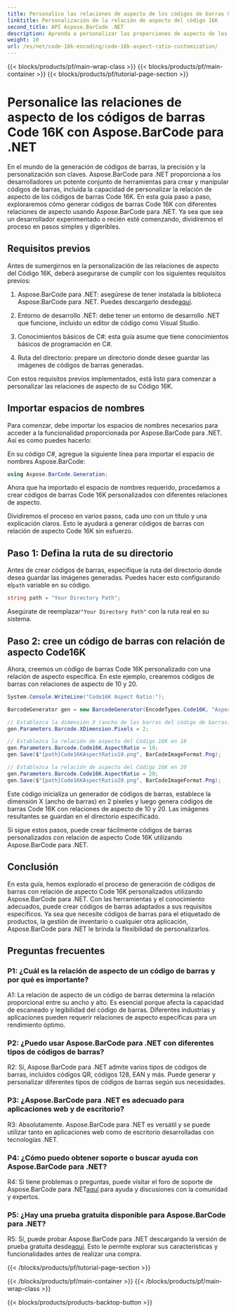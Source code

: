 ```yaml
---
title: Personalice las relaciones de aspecto de los códigos de barras Code 16K con Aspose.BarCode para .NET
linktitle: Personalización de la relación de aspecto del código 16K
second_title: API Aspose.BarCode .NET
description: Aprenda a personalizar las proporciones de aspecto de los códigos de barras Code 16K utilizando Aspose.BarCode para .NET. Cree códigos de barras precisos para sus aplicaciones.
weight: 10
url: /es/net/code-16k-encoding/code-16k-aspect-ratio-customization/
---
```


{{< blocks/products/pf/main-wrap-class >}}
{{< blocks/products/pf/main-container >}}
{{< blocks/products/pf/tutorial-page-section >}}

# Personalice las relaciones de aspecto de los códigos de barras Code 16K con Aspose.BarCode para .NET

En el mundo de la generación de códigos de barras, la precisión y la personalización son claves. Aspose.BarCode para .NET proporciona a los desarrolladores un potente conjunto de herramientas para crear y manipular códigos de barras, incluida la capacidad de personalizar la relación de aspecto de los códigos de barras Code 16K. En esta guía paso a paso, exploraremos cómo generar códigos de barras Code 16K con diferentes relaciones de aspecto usando Aspose.BarCode para .NET. Ya sea que sea un desarrollador experimentado o recién esté comenzando, dividiremos el proceso en pasos simples y digeribles.

## Requisitos previos

Antes de sumergirnos en la personalización de las relaciones de aspecto del Código 16K, deberá asegurarse de cumplir con los siguientes requisitos previos:

1.  Aspose.BarCode para .NET: asegúrese de tener instalada la biblioteca Aspose.BarCode para .NET. Puedes descargarlo desde[aquí](https://releases.aspose.com/barcode/net/).

2. Entorno de desarrollo .NET: debe tener un entorno de desarrollo .NET que funcione, incluido un editor de código como Visual Studio.

3. Conocimientos básicos de C#: esta guía asume que tiene conocimientos básicos de programación en C#.

4. Ruta del directorio: prepare un directorio donde desee guardar las imágenes de códigos de barras generadas.

Con estos requisitos previos implementados, está listo para comenzar a personalizar las relaciones de aspecto de su Código 16K.

## Importar espacios de nombres

Para comenzar, debe importar los espacios de nombres necesarios para acceder a la funcionalidad proporcionada por Aspose.BarCode para .NET. Así es como puedes hacerlo:

En su código C#, agregue la siguiente línea para importar el espacio de nombres Aspose.BarCode:

```csharp
using Aspose.BarCode.Generation;
```

Ahora que ha importado el espacio de nombres requerido, procedamos a crear códigos de barras Code 16K personalizados con diferentes relaciones de aspecto.

Dividiremos el proceso en varios pasos, cada uno con un título y una explicación claros. Esto le ayudará a generar códigos de barras con relación de aspecto Code 16K sin esfuerzo.

## Paso 1: Defina la ruta de su directorio

 Antes de crear códigos de barras, especifique la ruta del directorio donde desea guardar las imágenes generadas. Puedes hacer esto configurando el`path` variable en su código.

```csharp
string path = "Your Directory Path";
```

 Asegúrate de reemplazar`"Your Directory Path"` con la ruta real en su sistema.

## Paso 2: cree un código de barras con relación de aspecto Code16K

Ahora, creemos un código de barras Code 16K personalizado con una relación de aspecto específica. En este ejemplo, crearemos códigos de barras con relaciones de aspecto de 10 y 20.

```csharp
System.Console.WriteLine("Code16K Aspect Ratio:");

BarcodeGenerator gen = new BarcodeGenerator(EncodeTypes.Code16K, "Aspose.BarCode");

// Establezca la dimensión X (ancho de las barras del código de barras) en píxeles
gen.Parameters.Barcode.XDimension.Pixels = 2;

// Establezca la relación de aspecto del Código 16K en 10
gen.Parameters.Barcode.Code16K.AspectRatio = 10;
gen.Save($"{path}Code16KAspectRatio10.png", BarCodeImageFormat.Png);

// Establezca la relación de aspecto del Código 16K en 20
gen.Parameters.Barcode.Code16K.AspectRatio = 20;
gen.Save($"{path}Code16KAspectRatio20.png", BarCodeImageFormat.Png);
```

Este código inicializa un generador de códigos de barras, establece la dimensión X (ancho de barras) en 2 píxeles y luego genera códigos de barras Code 16K con relaciones de aspecto de 10 y 20. Las imágenes resultantes se guardan en el directorio especificado.

Si sigue estos pasos, puede crear fácilmente códigos de barras personalizados con relación de aspecto Code 16K utilizando Aspose.BarCode para .NET.

## Conclusión

En esta guía, hemos explorado el proceso de generación de códigos de barras con relación de aspecto Code 16K personalizados utilizando Aspose.BarCode para .NET. Con las herramientas y el conocimiento adecuados, puede crear códigos de barras adaptados a sus requisitos específicos. Ya sea que necesite códigos de barras para el etiquetado de productos, la gestión de inventario o cualquier otra aplicación, Aspose.BarCode para .NET le brinda la flexibilidad de personalizarlos.

## Preguntas frecuentes

### P1: ¿Cuál es la relación de aspecto de un código de barras y por qué es importante?

A1: La relación de aspecto de un código de barras determina la relación proporcional entre su ancho y alto. Es esencial porque afecta la capacidad de escaneado y legibilidad del código de barras. Diferentes industrias y aplicaciones pueden requerir relaciones de aspecto específicas para un rendimiento óptimo.

### P2: ¿Puedo usar Aspose.BarCode para .NET con diferentes tipos de códigos de barras?

R2: Sí, Aspose.BarCode para .NET admite varios tipos de códigos de barras, incluidos códigos QR, códigos 128, EAN y más. Puede generar y personalizar diferentes tipos de códigos de barras según sus necesidades.

### P3: ¿Aspose.BarCode para .NET es adecuado para aplicaciones web y de escritorio?

R3: Absolutamente. Aspose.BarCode para .NET es versátil y se puede utilizar tanto en aplicaciones web como de escritorio desarrolladas con tecnologías .NET.

### P4: ¿Cómo puedo obtener soporte o buscar ayuda con Aspose.BarCode para .NET?

 R4: Si tiene problemas o preguntas, puede visitar el foro de soporte de Aspose.BarCode para .NET[aquí](https://forum.aspose.com/c/barcode/13) para ayuda y discusiones con la comunidad y expertos.

### P5: ¿Hay una prueba gratuita disponible para Aspose.BarCode para .NET?

 R5: Sí, puede probar Aspose.BarCode para .NET descargando la versión de prueba gratuita desde[aquí](https://releases.aspose.com/). Esto le permite explorar sus características y funcionalidades antes de realizar una compra.

{{< /blocks/products/pf/tutorial-page-section >}}

{{< /blocks/products/pf/main-container >}}
{{< /blocks/products/pf/main-wrap-class >}}

{{< blocks/products/products-backtop-button >}}
